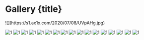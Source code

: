 # Gallery {title}

<div class="background" markdown="1">
![](https://s1.ax1x.com/2020/07/08/UVpAHg.jpg)
</div>

<div class="justified-gallery thumb" markdown="1">

![1](https://s1.ax1x.com/2020/07/08/UVSLnO.jpg)
![1](https://s1.ax1x.com/2020/07/08/UVSHc6.jpg)
![1](https://s1.ax1x.com/2020/07/08/UVS71x.jpg)
![1](https://s1.ax1x.com/2020/07/08/UVST91.jpg)
![1](https://s1.ax1x.com/2020/07/08/UVSIhR.jpg)
![1](https://s1.ax1x.com/2020/07/08/UVS5N9.jpg)
![1](https://s1.ax1x.com/2020/07/08/UVS4AJ.jpg)
![1](https://s1.ax1x.com/2020/07/08/UVSf74.jpg)
![1](https://s1.ax1x.com/2020/07/08/UVSWBF.jpg)
![1](https://s1.ax1x.com/2020/07/08/UVSRnU.jpg)
![1](https://s1.ax1x.com/2020/07/08/UVSccV.jpg)
![1](https://s1.ax1x.com/2020/07/08/UVS610.jpg)
![1](https://s1.ax1x.com/2020/07/08/UVSypq.jpg)
![1](https://s1.ax1x.com/2020/07/08/UVSgXT.jpg)
![1](https://s1.ax1x.com/2020/07/08/UVCelq.jpg)
![1](https://s1.ax1x.com/2020/07/08/UVCM0U.jpg)
![1](https://s1.ax1x.com/2020/07/08/UVCY11.jpg)

</div>

